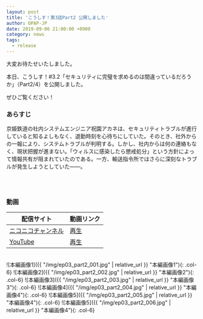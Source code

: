 ```yaml
---
layout: post
title: 'こうしす！第3話Part2 公開しました'
author: OPAP-JP
date: 2019-09-06 21:00:00 +0900
category: news
tags: 
  - release
---
```


大変お待たせいたしました。

本日、こうしす！#3.2「セキュリティに完璧を求めるのは間違っているだろうか」（Part2/4）を公開しました。

ぜひご覧ください！


### あらすじ

京姫鉄道の社内システムエンジニア祝園アカネは、セキュリティトラブルが進行していると知るよしもなく、退勤時刻を心待ちにしていた。そのとき、社外からの一報により、システムトラブルが判明する。しかし、社内からは何の連絡もなく、現状把握が進まない。「ウィルスに感染したら懲戒処分」という方針によって情報共有が阻まれていたのである。一方、輸送指令所ではさらに深刻なトラブルが発生しようとしていた――。 

<br />
<br />

### 動画
<div>
    <table class="table-common episode-link">
        <thead>
            <tr>
                <th>配信サイト</th>
                <th>動画リンク</th>
            </tr>
        </thead>
        <tbody>
            <tr>
                <td><a href="http://ch.nicovideo.jp/kosys">ニコニコチャンネル</a></td>
                <td>
                    <a href="https://www.nicovideo.jp/watch/1567619642" class="niconico"><i class="fa fa-play-circle"></i>再生</a>
                </td>
            </tr>
            <tr>
                <td><a href="https://youtube.com/c/OPAPJP">YouTube</a></td>
                <td>
                <a href="https://www.youtube.com/watch?v=FzuYg6e4naE&list=PLkcZjOkOXmAZ8GrIlEPiUljvo_5WiOQ2e" class="youtube"><i class="fab fa-youtube"></i> 再生</a>
                </td>
            </tr>
        </tbody>
    </table>
</div>
<br />

<div class="row" markdown="1">
 ![本編画像1]({{ "/img/ep03_part2_001.jpg" | relative_url }} "本編画像1"){: .col-6}
 ![本編画像2]({{ "/img/ep03_part2_002.jpg" | relative_url }} "本編画像2"){: .col-6}
 ![本編画像3]({{ "/img/ep03_part2_003.jpg" | relative_url }} "本編画像3"){: .col-6}
 ![本編画像4]({{ "/img/ep03_part2_004.jpg" | relative_url }} "本編画像4"){: .col-6}
 ![本編画像5]({{ "/img/ep03_part2_005.jpg" | relative_url }} "本編画像4"){: .col-6}
 ![本編画像5]({{ "/img/ep03_part2_006.jpg" | relative_url }} "本編画像4"){: .col-6}
</div>

